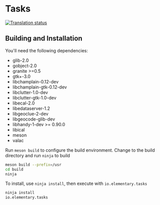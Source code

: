 # Tasks
[![Translation status](https://l10n.elementary.io/widgets/tasks/-/svg-badge.svg)](https://l10n.elementary.io/engage/tasks/?utm_source=widget)

## Building and Installation

You'll need the following dependencies:
* glib-2.0
* gobject-2.0
* granite >=0.5
* gtk+-3.0
* libchamplain-0.12-dev
* libchamplain-gtk-0.12-dev
* libclutter-1.0-dev
* libclutter-gtk-1.0-dev
* libecal-2.0
* libedataserver-1.2
* libgeoclue-2-dev
* libgeocode-glib-dev
* libhandy-1-dev >= 0.90.0
* libical
* meson
* valac

Run `meson build` to configure the build environment. Change to the build directory and run `ninja` to build

```bash
meson build --prefix=/usr
cd build
ninja
```

To install, use `ninja install`, then execute with `io.elementary.tasks`

```bash
ninja install
io.elementary.tasks
```
